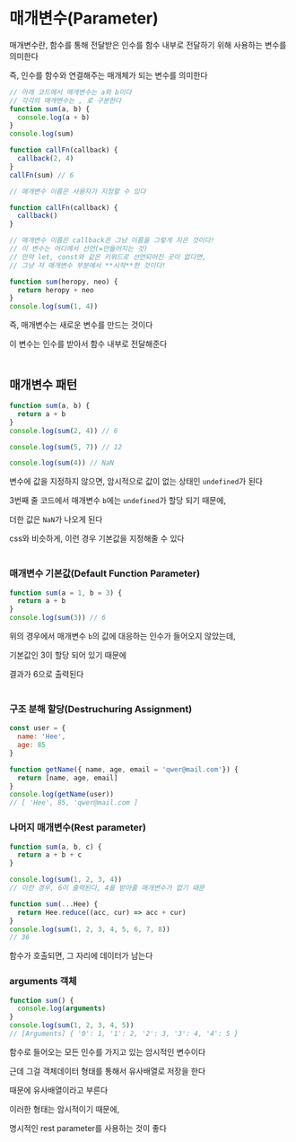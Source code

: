# 매개변수(Parameter)

매개변수란, 함수를 통해 전달받은 인수를 함수 내부로 전달하기 위해 사용하는 변수를 의미한다

즉, 인수를 함수와 연결해주는 매개체가 되는 변수를 의미한다

```js
// 아래 코드에서 매개변수는 a와 b이다
// 각각의 매개변수는 , 로 구분한다
function sum(a, b) {
  console.log(a + b)
}
console.log(sum)

function callFn(callback) {
  callback(2, 4)
}
callFn(sum) // 6

// 매개변수 이름은 사용자가 지정할 수 있다

function callFn(callback) {
  callback()
}

// 매개변수 이름은 callback은 그냥 이름을 그렇게 지은 것이다!
// 이 변수는 어디에서 선언(=만들어지는 것)
// 만약 let, const와 같은 키워드로 선언되어진 곳이 없다면,
// 그냥 저 매개변수 부분에서 **시작**한 것이다!

function sum(heropy, neo) {
  return heropy + neo
}
console.log(sum(1, 4))

```

즉, 매개변수는 새로운 변수를 만드는 것이다

이 변수는 인수를 받아서 함수 내부로 전달해준다
<br>
<br>


## 매개변수 패턴

```js
function sum(a, b) {
  return a + b
}
console.log(sum(2, 4)) // 6

console.log(sum(5, 7)) // 12

console.log(sum(4)) // NaN
```
변수에 값을 지정하지 않으면, 암시적으로 값이 없는 상태인 `undefined`가 된다

3번째 줄 코드에서 매개변수 `b`에는 `undefined`가 할당 되기 때문에,

더한 값은 `NaN`가 나오게 된다

css와 비슷하게, 이런 경우 기본값을 지정해줄 수 있다
<br>
<br>


### 매개변수 기본값(Default Function Parameter)
```js
function sum(a = 1, b = 3) {
  return a + b
}
console.log(sum(3)) // 6
```
위의 경우에서 매개변수 `b`의 값에 대응하는 인수가 들어오지 않았는데,

기본값인 3이 할당 되어 있기 때문에

결과가 6으로 출력된다
<br>
<br>

### 구조 분해 할당(Destruchuring Assignment)

```js
const user = {
  name: 'Hee',
  age: 85
}

function getName({ name, age, email = 'qwer@mail.com'}) {
  return [name, age, email]
}
console.log(getName(user))
// [ 'Hee', 85, 'qwer@mail.com ]
```

### 나머지 매개변수(Rest parameter)

```js
function sum(a, b, c) {
  return a + b + c
}

console.log(sum(1, 2, 3, 4))
// 이런 경우, 6이 출력된다, 4를 받아줄 매개변수가 없기 때문

function sum(...Hee) {
  return Hee.reduce((acc, cur) => acc + cur)
}
console.log(sum(1, 2, 3, 4, 5, 6, 7, 8))
// 36
```
함수가 호출되면, 그 자리에 데이터가 남는다


### arguments 객체

```js
function sum() {
  console.log(arguments)
}
console.log(sum(1, 2, 3, 4, 5))
// [Arguments] { '0': 1, '1': 2, '2': 3, '3': 4, '4': 5 }
```

함수로 들어오는 모든 인수를 가지고 있는 암시적인 변수이다

근데 그걸 객체데이터 형태를 통해서 유사배열로 저장을 한다

때문에 유사배열이라고 부른다

이러한 형태는 암시적이기 때문에, 

명시적인 rest parameter를 사용하는 것이 좋다